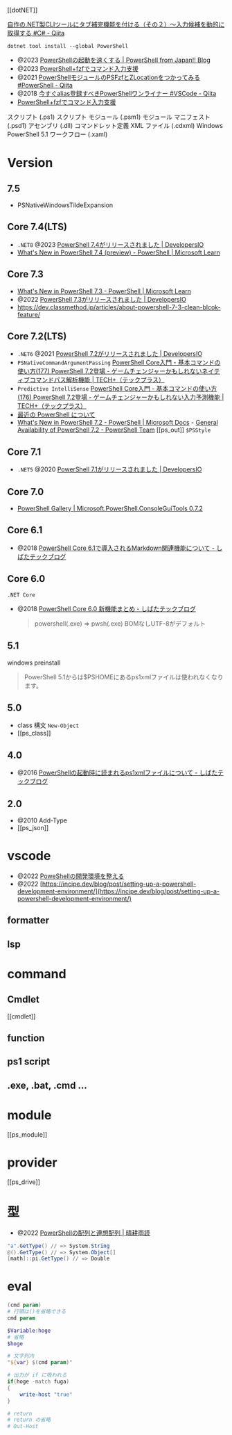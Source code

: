 [[dotNET]]

[自作の.NET製CLIツールにタブ補完機能を付ける（その２）～入力候補を動的に取得する #C# - Qiita](https://qiita.com/pierusan2010/items/e820ab9faf57aba0f2bd)

```
dotnet tool install --global PowerShell
```

- @2023 [PowerShellの起動を速くする | PowerShell from Japan!! Blog](https://blog.powershell-from.jp/?p=276)
- @2023 [PowerShell+fzfでコマンド入力支援](https://zenn.dev/mebiusbox/articles/b922c7e6ded49a)
- @2021 [PowerShellモジュールのPSFzfとZLocationをつかってみる #PowerShell - Qiita](https://qiita.com/SAITO_Keita/items/f1832b34a9946fc8c716)
- @2018 [今すぐalias登録すべきPowerShellワンライナー #VSCode - Qiita](https://qiita.com/mu_sette/items/3954759daee8ae9ad26f)
- [PowerShell+fzfでコマンド入力支援](https://zenn.dev/mebiusbox/articles/b922c7e6ded49a)

スクリプト (.ps1)
スクリプト モジュール (.psm1)
モジュール マニフェスト (.psd1)
アセンブリ (.dll)
コマンドレット定義 XML ファイル (.cdxml)
Windows PowerShell 5.1 ワークフロー (.xaml)

# Version

## 7.5

- PSNativeWindowsTildeExpansion

## Core 7.4(LTS)

- `.NET8` @2023 [PowerShell 7.4がリリースされました | DevelopersIO](https://dev.classmethod.jp/articles/powershell-7-4-generally-available/)
- [What's New in PowerShell 7.4 (preview) - PowerShell | Microsoft Learn](https://learn.microsoft.com/en-us/powershell/scripting/whats-new/what-s-new-in-powershell-74?view=powershell-7.2)

## Core 7.3

- [What's New in PowerShell 7.3 - PowerShell | Microsoft Learn](https://learn.microsoft.com/en-us/powershell/scripting/whats-new/what-s-new-in-powershell-73?view=powershell-7.2)
- @2022 [PowerShell 7.3がリリースされました | DevelopersIO](https://dev.classmethod.jp/articles/powershell-7-3-generally-available/)
- https://dev.classmethod.jp/articles/about-powershell-7-3-clean-blcok-feature/

## Core 7.2(LTS)

- `.NET6` @2021 [PowerShell 7.2がリリースされました | DevelopersIO](https://dev.classmethod.jp/articles/powershell-7-2-generally-available/)
- `PSNativeCommandArgumentPassing` [PowerShell Core入門 - 基本コマンドの使い方(177) PowerShell 7.2登場 - ゲームチェンジャーかもしれないネイティブコマンドパス解析機能 | TECH+（テックプラス）](https://news.mynavi.jp/techplus/article/powershell_core_--177/)
- `Predictive IntelliSense` [PowerShell Core入門 - 基本コマンドの使い方(176) PowerShell 7.2登場 - ゲームチェンジャーかもしれない入力予測機能 | TECH+（テックプラス）](https://news.mynavi.jp/techplus/article/techp5887/)
- [最近の PowerShell について](https://www.slideshare.net/slideshow/embed_code/key/eEwNM71q6DI5ij)
- [What's New in PowerShell 7.2 - PowerShell | Microsoft Docs](https://docs.microsoft.com/en-us/powershell/scripting/whats-new/what-s-new-in-powershell-72?view=powershell-7.2) - [General Availability of PowerShell 7.2 - PowerShell Team](https://devblogs.microsoft.com/powershell/general-availability-of-powershell-7-2/)
  [[ps_out]] `$PSStyle`

## Core 7.1

- `.NET5` @2020 [PowerShell 7.1がリリースされました | DevelopersIO](https://dev.classmethod.jp/articles/powershell-7-1-generally-available/)

## Core 7.0

- [PowerShell Gallery | Microsoft.PowerShell.ConsoleGuiTools 0.7.2](https://www.powershellgallery.com/packages/Microsoft.PowerShell.ConsoleGuiTools/0.7.2)

## Core 6.1

- @2018 [PowerShell Core 6.1で導入されるMarkdown関連機能について - しばたテックブログ](https://blog.shibata.tech/entry/2018/09/10/233634)

## Core 6.0

`.NET Core`

- @2018 [PowerShell Core 6.0 新機能まとめ - しばたテックブログ](https://blog.shibata.tech/entry/2018/02/09/175835)
  > powershell(.exe) => pwsh(.exe)
  > BOMなしUTF-8がデフォルト

## 5.1

windows preinstall

> PowerShell 5.1からは$PSHOMEにあるps1xmlファイルは使われなくなります。

## 5.0

- class 構文 `New-Object`
- [[ps_class]]

## 4.0

- @2016 [PowerShellの起動時に読まれるps1xmlファイルについて - しばたテックブログ](https://blog.shibata.tech/entry/2016/08/02/212739)

## 2.0

- @2010 Add-Type
- [[ps_json]]

# vscode

- @2022 [PoweShellの開発環境を整える](https://incipe.dev/blog/post/setting-up-a-powershell-development-environment/)
- @2022 [https://incipe.dev/blog/post/setting-up-a-powershell-development-environment/](https://incipe.dev/blog/post/setting-up-a-powershell-development-environment/)

## formatter

## lsp

# command

## Cmdlet

[[cmdlet]]

## function

## ps1 script

## .exe, .bat, .cmd ...

# module

[[ps_module]]

# provider

[[ps_drive]]

# 型

- @2022 [PowerShellの配列と連想配列 | 晴耕雨読](https://tex2e.github.io/blog/powershell/array)

```powershell
"a".GetType() // => System.String
@().GetType() // => System.Object[]
[math]::pi.GetType() // => Double
```

# eval

```powershell
(cmd param)
# 行頭は()を省略できる
cmd param

$Variable:hoge
# 省略
$hoge

# 文字列内
"${var} $(cmd param)"

# 出力が if に吸われる
if(hoge -match fuga)
{
	write-host "true"
}

# return
# return の省略
# Out-Host
```
